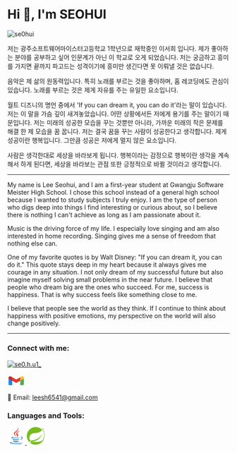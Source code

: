 <h1 align="left">Hi 👋, I'm SEOHUI</h1>

<p align="left"> <img src="https://komarev.com/ghpvc/?username=se0hui&label=Profile%20views&color=0e75b6&style=flat" alt="se0hui" /> </p>

저는 광주소프트웨어마이스터고등학교 1학년으로 재학중인 이서희 입니다. 제가 좋아하는 분야를 공부하고 싶어 인문계가 아닌 이 학교로 오게 되었습니다. 저는 궁금하고 흥미를 가지면 끝까지 파고드는 성격이기에 흥미만 생긴다면 못 이뤄낼 것은 없습니다.

음악은 제 삶의 원동력입니다. 특히 노래를 부르는 것을 좋아하며, 홈 레코딩에도 관심이 있습니다. 노래를 부르는 것은 제게 자유를 주는 유일한 요소입니다.

월트 디즈니의 명언 중에서 'If you can dream it, you can do it'라는 말이 있습니다. 저는 이 말을 가슴 깊이 새겨놓았습니다. 어떤 상황에서든 저에게 용기를 주는 말이기 때문입니다. 저는 미래의 성공한 모습을 꾸는 것뿐만 아니라, 가까운 미래의 작은 문제를 해결 한 제 모습을 꿈 꿉니다. 저는 결국 꿈을 꾸는 사람이 성공한다고 생각합니다. 제게 성공이란 행복입니다. 그만큼 성공은 저에게 멀지 않은 요소입니다.

사람은 생각한대로 세상을 바라보게 됩니다. 행복이라는 감정으로 행복이란 생각을 계속해서 하게 된다면, 세상을 바라보는 관점 또한 긍정적으로 바뀔 것이라고 생각합니다. 

----

My name is Lee Seohui, and I am a first-year student at Gwangju Software Meister High School. I chose this school instead of a general high school because I wanted to study subjects I truly enjoy. I am the type of person who digs deep into things I find interesting or curious about, so I believe there is nothing I can't achieve as long as I am passionate about it.

Music is the driving force of my life. I especially love singing and am also interested in home recording. Singing gives me a sense of freedom that nothing else can.

One of my favorite quotes is by Walt Disney: "If you can dream it, you can do it." This quote stays deep in my heart because it always gives me courage in any situation. I not only dream of my successful future but also imagine myself solving small problems in the near future. I believe that people who dream big are the ones who succeed. For me, success is happiness. That is why success feels like something close to me.

I believe that people see the world as they think. If I continue to think about happiness with positive emotions, my perspective on the world will also change positively.

------

<h3 align="left">Connect with me:</h3>
<p align="left">
<a href="https://instagram.com/se0.h.u1_" target="blank"><img align="center" src="https://raw.githubusercontent.com/rahuldkjain/github-profile-readme-generator/master/src/images/icons/Social/instagram.svg" alt="se0.h.u1_" height="30" width="40" /></a>
</p>
<a href="mailto:leesh6541@gmail.com" target="blank">
    <img align="center" src="https://raw.githubusercontent.com/rahuldkjain/github-profile-readme-generator/master/src/images/icons/Social/gmail.svg" alt="email" height="30" width="40" />
  </a>
<p align="left">
  📧 Email: <a href="mailto:leesh6541@gmail.com">leesh6541@gmail.com</a>
</p>


<h3 align="left">Languages and Tools:</h3>
<p align="left">
  <a href="https://www.oracle.com/java/" target="_blank" rel="noreferrer">
    <img src="https://raw.githubusercontent.com/devicons/devicon/master/icons/java/java-original.svg" alt="java" width="40" height="40"/>
  </a>
  <a href="https://spring.io/" target="_blank" rel="noreferrer">
    <img src="https://raw.githubusercontent.com/devicons/devicon/master/icons/spring/spring-original.svg" alt="spring" width="40" height="40"/>
  </a>
</p>


